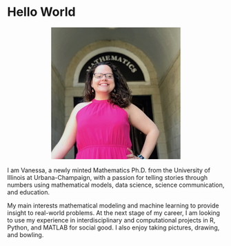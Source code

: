
<html>
<body>
<h1>Hello World</h1>

<p align="center">
<img src="images/vriveraq_photo.jpg" width="300">
</p>
  
<p> I am Vanessa, a newly minted Mathematics Ph.D. from the University of Illinois at Urbana-Champaign, with a passion for telling stories through numbers using mathematical models, data science, science communication, and education.

My main interests mathematical modeling and machine learning to provide insight to real-world problems. At the next stage of my career, I am looking to use my experience in interdisciplinary and computational projects in R, Python, and MATLAB for social good. I also enjoy taking pictures, drawing, and bowling.</p>
</body>
</html>
